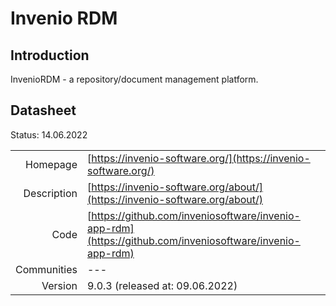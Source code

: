 # Invenio RDM

## Introduction
InvenioRDM - a repository/document management platform.

## Datasheet

Status: 14.06.2022

|              |                                                                             |
| ------------:| :-------------------------------------------------------------------------- |
| Homepage     | [https://invenio-software.org/](https://invenio-software.org/)                          | 
| Description  | [https://invenio-software.org/about/](https://invenio-software.org/about/)  | 
| Code         | [https://github.com/inveniosoftware/invenio-app-rdm](https://github.com/inveniosoftware/invenio-app-rdm)                            | 
| Communities  | ---                                                                         |
| Version      | 9.0.3  (released at: 09.06.2022)                                            |

